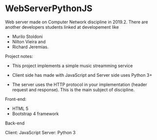 # WebServerPythonJS
Web server made on Computer Network discipline in 2019.2. There are another developers students linked at developement like 
- Murilo Stoldoni
- Nilton Vieira and
- Richard Jeremias. 

Project notes:

- This project implements a simple music streamming service

- Client side has made with JavaScript and Server side uses Python 3+

- The server uses the HTTP protocol in your implementation (header request and response). This is the main subject of discipline.

Front-end:

- HTML 5
- Bootstrap 4 framework

Back-end

Client: JavaScript 
Server: Python 3



